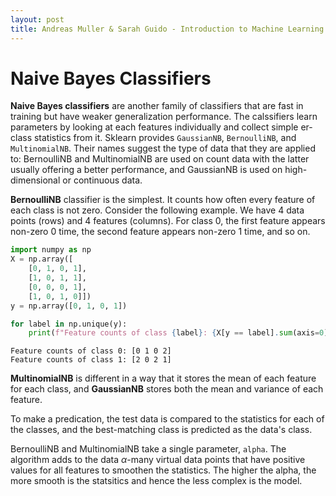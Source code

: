 ```yaml
---
layout: post
title: Andreas Muller & Sarah Guido - Introduction to Machine Learning with Python - Chapter 2.3
---
```


# Naive Bayes Classifiers

**Naive Bayes classifiers** are another family of classifiers that are fast in training but have weaker generalization performance. The calssifiers learn parameters by looking at each features individually and collect simple er-class statistics from it. Sklearn provides `GaussianNB`, `BernoulliNB`, and `MultinomialNB`. Their names suggest the type of data that they are applied to: BernoulliNB and MultinomialNB are used on count data with the latter usually offering a better performance, and GaussianNB is used on high-dimensional or continuous data.

**BernoulliNB** classifier is the simplest. It counts how often every feature of each class is not zero. Consider the following example. We have 4 data points (rows) and 4 features (columns). For class 0, the first feature appears non-zero 0 time, the second feature appears non-zero 1 time, and so on.


```python
import numpy as np
X = np.array([
    [0, 1, 0, 1],
    [1, 0, 1, 1],
    [0, 0, 0, 1],
    [1, 0, 1, 0]])
y = np.array([0, 1, 0, 1])

for label in np.unique(y):
    print(f"Feature counts of class {label}: {X[y == label].sum(axis=0)}")
```

    Feature counts of class 0: [0 1 0 2]
    Feature counts of class 1: [2 0 2 1]
    

**MultinomialNB** is different in a way that it stores the mean of each feature for each class, and **GaussianNB** stores both the mean and variance of each feature.

To make a predication, the test data is compared to the statistics for each of the classes, and the best-matching class is predicted as the data's class.

BernoulliNB and MultinomialNB take a single parameter, `alpha`. The algorithm adds to the data $\alpha$-many virtual data points that have positive values for all features to smoothen the statistics. The higher the alpha, the more smooth is the statsitics and hence the less complex is the model.
